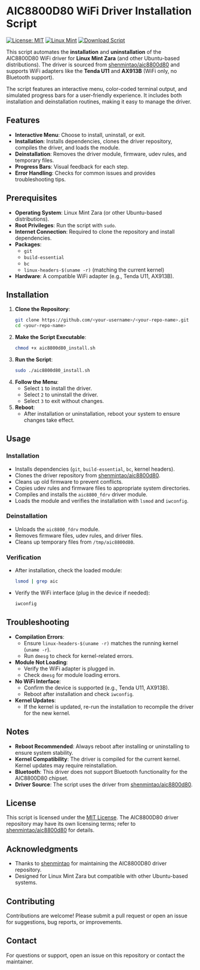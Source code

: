 # AIC8800D80 WiFi Driver Installation Script

[![License: MIT](https://img.shields.io/badge/License-MIT-yellow.svg)](https://opensource.org/licenses/MIT)
[![Linux Mint](https://img.shields.io/badge/Linux%20Mint-Zara-green.svg)](https://www.linuxmint.com/)
[![Download Script](https://img.shields.io/badge/Download-Script-brightgreen)](https://github.com/<your-username>/<your-repo-name>/raw/main/aic8800d80_install.sh)

This script automates the **installation** and **uninstallation** of the AIC8800D80 WiFi driver for **Linux Mint Zara** (and other Ubuntu-based distributions). The driver is sourced from [shenmintao/aic8800d80](https://github.com/shenmintao/aic8800d80) and supports WiFi adapters like the **Tenda U11** and **AX913B** (WiFi only, no Bluetooth support).

The script features an interactive menu, color-coded terminal output, and simulated progress bars for a user-friendly experience. It includes both installation and deinstallation routines, making it easy to manage the driver.

## Features
- **Interactive Menu**: Choose to install, uninstall, or exit.
- **Installation**: Installs dependencies, clones the driver repository, compiles the driver, and loads the module.
- **Deinstallation**: Removes the driver module, firmware, udev rules, and temporary files.
- **Progress Bars**: Visual feedback for each step.
- **Error Handling**: Checks for common issues and provides troubleshooting tips.

## Prerequisites
- **Operating System**: Linux Mint Zara (or other Ubuntu-based distributions).
- **Root Privileges**: Run the script with `sudo`.
- **Internet Connection**: Required to clone the repository and install dependencies.
- **Packages**:
  - `git`
  - `build-essential`
  - `bc`
  - `linux-headers-$(uname -r)` (matching the current kernel)
- **Hardware**: A compatible WiFi adapter (e.g., Tenda U11, AX913B).

## Installation
1. **Clone the Repository**:
   ```bash
   git clone https://github.com/<your-username>/<your-repo-name>.git
   cd <your-repo-name>
   ```
2. **Make the Script Executable**:
   ```bash
   chmod +x aic8800d80_install.sh
   ```
3. **Run the Script**:
   ```bash
   sudo ./aic8800d80_install.sh
   ```
4. **Follow the Menu**:
   - Select `1` to install the driver.
   - Select `2` to uninstall the driver.
   - Select `3` to exit without changes.
5. **Reboot**:
   - After installation or uninstallation, reboot your system to ensure changes take effect.

## Usage
### Installation
- Installs dependencies (`git`, `build-essential`, `bc`, kernel headers).
- Clones the driver repository from [shenmintao/aic8800d80](https://github.com/shenmintao/aic8800d80).
- Cleans up old firmware to prevent conflicts.
- Copies udev rules and firmware files to appropriate system directories.
- Compiles and installs the `aic8800_fdrv` driver module.
- Loads the module and verifies the installation with `lsmod` and `iwconfig`.

### Deinstallation
- Unloads the `aic8800_fdrv` module.
- Removes firmware files, udev rules, and driver files.
- Cleans up temporary files from `/tmp/aic8800d80`.

### Verification
- After installation, check the loaded module:
  ```bash
  lsmod | grep aic
  ```
- Verify the WiFi interface (plug in the device if needed):
  ```bash
  iwconfig
  ```

## Troubleshooting
- **Compilation Errors**:
  - Ensure `linux-headers-$(uname -r)` matches the running kernel (`uname -r`).
  - Run `dmesg` to check for kernel-related errors.
- **Module Not Loading**:
  - Verify the WiFi adapter is plugged in.
  - Check `dmesg` for module loading errors.
- **No WiFi Interface**:
  - Confirm the device is supported (e.g., Tenda U11, AX913B).
  - Reboot after installation and check `iwconfig`.
- **Kernel Updates**:
  - If the kernel is updated, re-run the installation to recompile the driver for the new kernel.

## Notes
- **Reboot Recommended**: Always reboot after installing or uninstalling to ensure system stability.
- **Kernel Compatibility**: The driver is compiled for the current kernel. Kernel updates may require reinstallation.
- **Bluetooth**: This driver does not support Bluetooth functionality for the AIC8800D80 chipset.
- **Driver Source**: The script uses the driver from [shenmintao/aic8800d80](https://github.com/shenmintao/aic8800d80).

## License
This script is licensed under the [MIT License](LICENSE). The AIC8800D80 driver repository may have its own licensing terms; refer to [shenmintao/aic8800d80](https://github.com/shenmintao/aic8800d80) for details.

## Acknowledgments
- Thanks to [shenmintao](https://github.com/shenmintao) for maintaining the AIC8800D80 driver repository.
- Designed for Linux Mint Zara but compatible with other Ubuntu-based systems.

## Contributing
Contributions are welcome! Please submit a pull request or open an issue for suggestions, bug reports, or improvements.

## Contact
For questions or support, open an issue on this repository or contact the maintainer.

